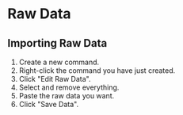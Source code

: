 # Raw Data

## Importing Raw Data
1. Create a new command.
2. Right-click the command you have just created.
3. Click "Edit Raw Data".
4. Select and remove everything.
5. Paste the raw data you want.
6. Click "Save Data".